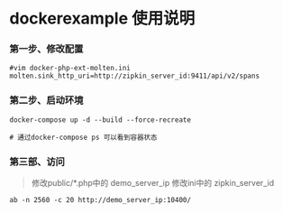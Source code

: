 # dockerexample 使用说明

### 第一步、修改配置
```
#vim docker-php-ext-molten.ini
molten.sink_http_uri=http://zipkin_server_id:9411/api/v2/spans
```

### 第二步、启动环境
```
docker-compose up -d --build --force-recreate

# 通过docker-compose ps 可以看到容器状态
```

### 第三部、访问
> 修改public/*.php中的 demo_server_ip
> 修改ini中的 zipkin_server_id


```
ab -n 2560 -c 20 http://demo_server_ip:10400/
```

